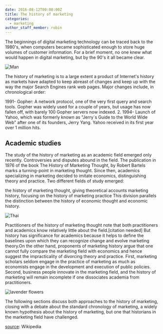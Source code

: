 ```yaml
---
date: 2016-08-12T00:00:00Z
title: The history of marketing
categories:
  - marketing
author_staff_member: robin
---
```

The beginnings of digital marketing technology can be traced back to the 1980's, when computers became sophisticated enough to store huge volumes of customer information. For a brief moment, no one knew what would happen in digital marketing, but by the 90's it all became clear.

 <!--more-->

![Man](https://source.unsplash.com/random/1500x1146)

The history of marketing is to a large extent a product of Internet's history as markets have adapted to keep abreast of changes and keep up with the way the major Search Engines rank web pages. Major changes include, in chronological order:

1991- Gopher: A network protocol, one of the very first query and search tools. Gopher was widely used for a couple of years, but usage has now fallen off, with barely 100 Gopher servers now indexed. 2. 1994- Launch of Yahoo, which was formerly known as "Jerry´s Guide to the World Wide Web" after one of its founders, Jerry Yang. Yahoo received in its first year over 1 million hits.

## Academic studies

The study of the history of marketing as an academic field emerged only recently. Controversies and disputes abound in the field. The publication in 1976 of the book The History of Marketing Thought, by Robert Bartels marks a turning-point in marketing thought. Since then, academics specializing in marketing decided to imitate economics, distinguishing theory and practice. Two different fields of study emerged:

the history of marketing thought, giving theoretical accounts marketing history, focusing on the history of marketing practice This division parallels the distinction between the history of economic thought and economic history.

![Thai](https://source.unsplash.com/random/1500x1147)

Practitioners of the history of marketing thought note that both practitioners and academics know relatively little about the field.\[citation needed\] But history has significance for academics because it helps to define the baselines upon which they can recognize change and evolve marketing theory.On the other hand, proponents of marketing history argue that one cannot fully compare the marketing field with economics and hence suggest the impracticality of divorcing theory and practice. First, marketing scholars seldom engage in the practice of marketing as much as economists engage in the development and execution of public policies. Second, business people innovate in the marketing field, and the history of marketing will remain incomplete if one dissociates academia from practitioners.

![lavender flowers](https://source.unsplash.com/random/1500x1148)

The following sections discuss both approaches to the history of marketing, closing with a debate about the standard chronology of marketing, a widely known hypothesis about the history of marketing, but one that historians in the marketing field have challenged.

[source](https://en.wikipedia.org/wiki/History_of_marketing): Wikipedia